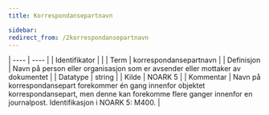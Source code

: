 ```yaml
---
title: Korrespondansepartnavn

sidebar:
redirect_from: /2korrespondansepartnavn
---
```


| ---- | ---- |
| Identifikator |  |
| Term | korrespondansepartnavn |
| Definisjon | Navn på person eller organisasjon som er avsender eller mottaker av dokumentet |
| Datatype | string |
| Kilde | NOARK 5 |
| Kommentar | Navn på korrespondansepart forekommer én gang innenfor objektet korrespondansepart, men denne kan forekomme flere ganger innenfor en journalpost. Identifikasjon i NOARK 5: M400. | 



